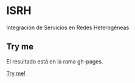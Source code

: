 # ISRH
Integración de Servicios en Redes Heterogéneas

## Try me
El resultado está en la rama gh-pages.

[Try me!](https://adrioter94.github.io/ISRH/Huffman)
